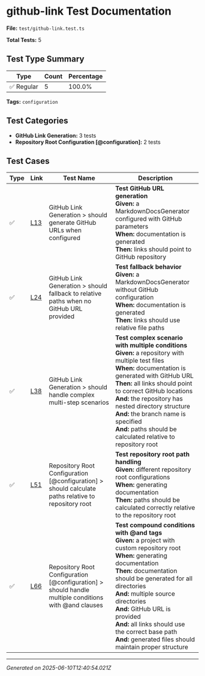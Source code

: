 # github-link Test Documentation

**File:** `test/github-link.test.ts`

**Total Tests:** 5

## Test Type Summary

| Type | Count | Percentage |
|------|--------|------------|
| ✅ Regular | 5 | 100.0% |

**Tags:** `configuration`

## Test Categories

- **GitHub Link Generation:** 3 tests
- **Repository Root Configuration [@configuration]:** 2 tests

## Test Cases

| Type | Link | Test Name | Description |
|------|------|-----------|-------------|
| ✅ | [L13](https://github.com/username/tsdoc-test-docs/blob/main/src/test/github-link.test.ts#L13) | GitHub Link Generation > should generate GitHub URLs when configured | **Test GitHub URL generation**<br>**Given:** a MarkdownDocsGenerator configured with GitHub parameters<br>**When:** documentation is generated<br>**Then:** links should point to GitHub repository |
| ✅ | [L24](https://github.com/username/tsdoc-test-docs/blob/main/src/test/github-link.test.ts#L24) | GitHub Link Generation > should fallback to relative paths when no GitHub URL provided | **Test fallback behavior**<br>**Given:** a MarkdownDocsGenerator without GitHub configuration<br>**When:** documentation is generated<br>**Then:** links should use relative file paths |
| ✅ | [L38](https://github.com/username/tsdoc-test-docs/blob/main/src/test/github-link.test.ts#L38) | GitHub Link Generation > should handle complex multi-step scenarios | **Test complex scenario with multiple conditions**<br>**Given:** a repository with multiple test files<br>**When:** documentation is generated with GitHub URL<br>**Then:** all links should point to correct GitHub locations<br>**And:** the repository has nested directory structure<br>**And:** the branch name is specified<br>**And:** paths should be calculated relative to repository root |
| ✅ | [L51](https://github.com/username/tsdoc-test-docs/blob/main/src/test/github-link.test.ts#L51) | Repository Root Configuration [@configuration] > should calculate paths relative to repository root | **Test repository root path handling**<br>**Given:** different repository root configurations<br>**When:** generating documentation<br>**Then:** paths should be calculated correctly relative to the repository root |
| ✅ | [L66](https://github.com/username/tsdoc-test-docs/blob/main/src/test/github-link.test.ts#L66) | Repository Root Configuration [@configuration] > should handle multiple conditions with @and clauses | **Test compound conditions with @and tags**<br>**Given:** a project with custom repository root<br>**When:** generating documentation<br>**Then:** documentation should be generated for all directories<br>**And:** multiple source directories<br>**And:** GitHub URL is provided<br>**And:** all links should use the correct base path<br>**And:** generated files should maintain proper structure |

---
*Generated on 2025-06-10T12:40:54.021Z*
